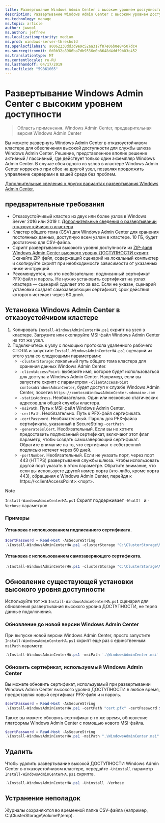 ```yaml
---
title: Развертывание Windows Admin Center с высоким уровнем доступности
description: Развертывание Windows Admin Center с высоким уровнем доступности (Гонолулу проекта)
ms.technology: manage
ms.topic: article
author: jwwool
ms.author: jeffrew
ms.localizationpriority: medium
ms.prod: windows-server-threshold
ms.openlocfilehash: a0062230dd3d9e9c52aa317f87e06b0e84507dc4
ms.sourcegitcommit: 0d0b32c8986ba7db9536e0b8648d4ddf9b03e452
ms.translationtype: MT
ms.contentlocale: ru-RU
ms.lasthandoff: 04/17/2019
ms.locfileid: "59861065"
---
```

# <a name="deploy-windows-admin-center-with-high-availability"></a>Развертывание Windows Admin Center с высоким уровнем доступности

>Область применения. Windows Admin Center, предварительная версия Windows Admin Center

Вы можете развернуть Windows Admin Center в отказоустойчивом кластере для обеспечения высокой доступности для службы шлюза Windows Admin Center. Решение, представленное вполне решение активный / пассивный, где действует только один экземпляр Windows Admin Center. В случае сбоя одного из узлов в кластере Windows Admin Center корректно при сбое на другой узел, позволяя продолжить управление серверами в вашей среде без проблем. 

[Дополнительные сведения о других вариантах развертывания Windows Admin Center.](../plan/installation-options.md)

## <a name="prerequisites"></a>предварительные требования

- Отказоустойчивый кластер из двух или более узлов в Windows Server 2016 или 2019 г. [Дополнительные сведения о развертывании отказоустойчивого кластера](../../../failover-clustering/failover-clustering-overview.md).
- Кластер общего тома (CSV) для Windows Admin Center для хранения постоянных данных, доступную всем узлам в кластере. 10 ГБ, будет достаточно для CSV-файла.
- Скрипт развертывания высокого уровня доступности из [ZIP-файл Windows Admin Center высокого уровня ДОСТУПНОСТИ скрипт](https://aka.ms/WACHAScript). Скачайте ZIP-файл, содержащий сценарий на локальный компьютер и скопируйте скрипт при необходимости зависимости от указанных ниже инструкций.
- Рекомендуется, но это необязательно: подписанный сертификат PFX-файл и пароль. Не нужно установить сертификат на узлах кластера — сценарий сделает это за вас. Если не указан, сценарий установки создает самозаверяющий сертификат, срок действия которого истекает через 60 дней.

## <a name="install-windows-admin-center-on-a-failover-cluster"></a>Установка Windows Admin Center в отказоустойчивом кластере

1. Копировать ```Install-WindowsAdminCenterHA.ps1``` скрипт на узел в кластере. Загрузите или скопируйте MSI-файл Windows Admin Center на тот же узел.
2. Подключитесь к узлу с помощью протокола удаленного рабочего СТОЛА и запустите ```Install-WindowsAdminCenterHA.ps1``` сценарий из этого узла со следующими параметрами:
    - `-clusterStorage`: локальный путь общего тома кластера для хранения данных Windows Admin Center.
    - `-clientAccessPoint`: выберите имя, которое будет использоваться для доступа к Windows Admin Center. Например, если вы запустите скрипт с параметром `-clientAccessPoint contosoWindowsAdminCenter`, будет доступ к службе Windows Admin Center, посетив `https://contosoWindowsAdminCenter.<domain>.com`
    - `-staticAddress`. Необязательно. Один или несколько статических адресов для общей службы кластера. 
    - `-msiPath`. Путь к MSI-файл Windows Admin Center.
    - `-certPath`. Необязательно. Путь к PFX-файл сертификата.
    - `-certPassword`. Необязательный. Пароль для PFX-файла сертификата, указанный в SecureString `-certPath`
    - `-generateSslCert`. Необязательный. Если вы не хотите предоставить подписанный сертификат, включают этот флаг параметр, чтобы создать самозаверяющий сертификат. Обратите внимание на то, что сертификат с собственной подписью истечет через 60 дней.
    - `-portNumber`. Необязательный. Если не указать порт, через порт 443 (HTTPS) развертывания службы шлюза. Чтобы использовать другой порт указать в этом параметре. Обратите внимание, что если вы используете другой номер порта (что-либо, кроме порта 443), обращения к Windows Admin Center, перейдя к https://\<clientAccessPoint\>:\<порт\>.

> [!NOTE]
> ```Install-WindowsAdminCenterHA.ps1``` Скрипт поддерживает ```-WhatIf ``` и ```-Verbose``` параметров

### <a name="examples"></a>Примеры

#### <a name="install-with-a-signed-certificate"></a>Установка с использованием подписанного сертификата.

```powershell
$certPassword = Read-Host -AsSecureString
.\Install-WindowsAdminCenterHA.ps1 -clusterStorage "C:\ClusterStorage\Volume1" -clientAccessPoint "contoso-ha-gateway" -msiPath ".\WindowsAdminCenter.msi" -certPath "cert.pfx" -certPassword $certPassword -Verbose
```

#### <a name="install-with-a-self-signed-certificate"></a>Установка с использованием самозаверяющего сертификата.

```powershell
.\Install-WindowsAdminCenterHA.ps1 -clusterStorage "C:\ClusterStorage\Volume1" -clientAccessPoint "contoso-ha-gateway" -msiPath ".\WindowsAdminCenter.msi" -generateSslCert -Verbose
```

## <a name="update-an-existing-high-availability-installation"></a>Обновление существующей установки высокого уровня доступности

Используйте тот же ```Install-WindowsAdminCenterHA.ps1``` сценария для обновления развертывания высокого уровня ДОСТУПНОСТИ, не теряя данные подключения.

### <a name="update-to-a-new-version-of-windows-admin-center"></a>Обновление до новой версии Windows Admin Center

При выпуске новой версии Windows Admin Center, просто запустите ```Install-WindowsAdminCenterHA.ps1``` скрипт еще раз с единственным ```msiPath``` параметр:

```powershell
.\Install-WindowsAdminCenterHA.ps1 -msiPath '.\WindowsAdminCenter.msi' -Verbose
```

### <a name="update-the-certificate-used-by-windows-admin-center"></a>Обновить сертификат, используемый Windows Admin Center

Вы можете обновить сертификат, используемый при развертывании Windows Admin Center высокого уровня ДОСТУПНОСТИ в любое время, предоставляя новый сертификат PFX-файл и и пароль.

```powershell
$certPassword = Read-Host -AsSecureString
.\Install-WindowsAdminCenterHA.ps1 -certPath "cert.pfx" -certPassword $certPassword -Verbose
```

Также вы можете обновить сертификат в то же время, обновление платформы Windows Admin Center с помощью нового MSI-файла.

```powershell
$certPassword = Read-Host -AsSecureString
.\Install-WindowsAdminCenterHA.ps1 -msiPath ".\WindowsAdminCenter.msi" -certPath "cert.pfx" -certPassword $certPassword -Verbose
``` 

## <a name="uninstall"></a>Удалить

Чтобы удалить развертывание высокой ДОСТУПНОСТИ Windows Admin Center в отказоустойчивом кластере, передайте ```-Uninstall``` параметр ```Install-WindowsAdminCenterHA.ps1``` скрипта.

```powershell
.\Install-WindowsAdminCenterHA.ps1 -Uninstall -Verbose
```

## <a name="troubleshooting"></a>Устранение неполадок

Журналы сохраняются во временной папке CSV-файла (например, C:\ClusterStorage\Volume1\temp).